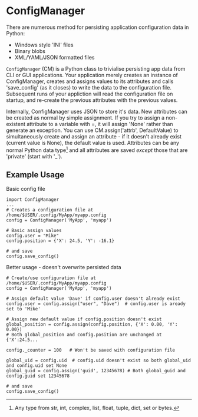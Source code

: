 # ConfigManager
There are numerous method for persisting application configuration data in Python:
  * Windows style 'INI' files
  * Binary blobs
  * XML/YAML/JSON formatted files

`ConfigManager` (CM) is a Python class to trivialise persisting app data from CLI or GUI applications. Your application merely creates an instance of ConfigManager, creates and assigns values to its attributes and calls 'save_config' (as it closes) to write the data to the configuration file.  Subsequent runs of your appliction will read the configuration file on startup, and re-create the previous attributes with the previous values.

Internally, ConfigManager uses JSON to store it's data. New attributes can be created as normal by simple assignment. If you try to assign a non-existent attribute to a variable with =, it will assign 'None' rather than generate an exception.  You can use CM.assign('attrb', DefaultValue) to simultaneously create and assign an attribute - if it doesn't already exist (current value is None), the default value is used.  Attributes can be any normal Python data type[^1] and all attributes are saved _except_ those that are 'private' (start with '_').
[^1]: Any type from str, int, complex, list, float, tuple, dict, set or bytes.

## Example Usage
Basic config file
```
import ConfigManager
...
# Creates a configuration file at /home/$USER/.config/MyApp/myapp.config
config = ConfigManager('MyApp', 'myapp')

# Basic assign values
config.user = "Mike"
config.position = {'X': 24.5, 'Y': -16.1}

# and save
config.save_config()
```
Better usage - doesn't overwrite persisted data
```
# Create/use configuration file at /home/$USER/.config/MyApp/myapp.config
config = ConfigManager('MyApp', 'myapp')

# Assign default value 'Dave' if config.user doesn't already exist
config.user = config.assign("user", "Dave")  # config.user is aready set to 'Mike'

# Assign new default value if config.position doesn't exist
global_position = config.assign(config.position, {'X': 0.00, 'Y': 0.00})
# Both global_position and config.position are unchanged at {'X':24.5...
 
config._counter = 100   # Won't be saved with configuration file

global_uid = config.uid  # config.uid doesn't exist so both global_uid and config.uid set None
global_guid = config.assign('guid', 12345678) # Both global_guid and config.guid set 12345678

# and save
config.save_config()
```
